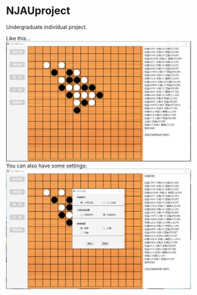 # NJAUproject
Undergraduate individual project.

Like this...
![image](https://github.com/liyiyang0227/NJAUproject/blob/master/Graduation/1589960175(1).png)
You can also have some settings:
![image](https://github.com/liyiyang0227/NJAUproject/blob/master/Graduation/1589960201(1).png)
